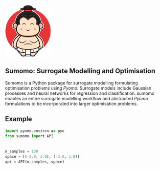 <img
  src="sumo.jpeg"
  alt="A sumo"
  width=150>

## Sumomo: Surrogate Modelling and Optimisation
Sumomo is a Python package for surrogate modelling formulating optimisation problems using *Pyomo*. Surrogate models include Gaussian processes and neural networks for regression and classification. sumomo enables an entire surrogate modelling workflow and abstracted *Pyomo* formulations to be incorporated into larger optimisation problems.

## Example
```python
import pyomo.environ as pyo
from sumomo import API


n_samples = 100
space = [(-3.0, 3.0), (-3.0, 3.0)]
api = API(n_samples, space)
```
